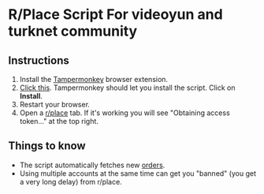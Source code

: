 # R/Place Script For videoyun and turknet community


## Instructions

1. Install the [Tampermonkey](https://www.tampermonkey.net) browser extension.
2. [Click this](https://github.com/Kn0ax/VO-Turknet/raw/main/script.user.js). Tampermonkey should let you install the script. Click on **Install**.
3. Restart your browser.
4. Open a [r/place](https://www.reddit.com/r/place) tab. If it's working you will see "Obtaining access token..." at the top right.

## Things to know

- The script automatically fetches new [orders](https://github.com/Kn0ax/VO-Turknet/raw/utab/script.user.js).
- Using multiple accounts at the same time can get you "banned" (you get a very long delay) from r/place.
